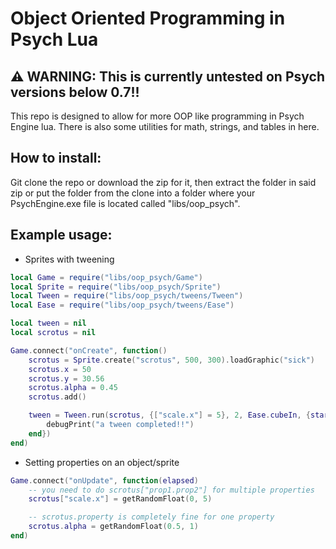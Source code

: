 # Object Oriented Programming in Psych Lua

## ⚠️ WARNING: This is currently untested on Psych versions below 0.7!!

This repo is designed to allow for more OOP like programming in Psych Engine lua.
There is also some utilities for math, strings, and tables in here.

## How to install:
Git clone the repo or download the zip for it, then
extract the folder in said zip or put the folder from the clone into a
folder where your PsychEngine.exe file is located called "libs/oop_psych".

## Example usage:
- Sprites with tweening
```lua
local Game = require("libs/oop_psych/Game")
local Sprite = require("libs/oop_psych/Sprite")
local Tween = require("libs/oop_psych/tweens/Tween")
local Ease = require("libs/oop_psych/tweens/Ease")

local tween = nil
local scrotus = nil

Game.connect("onCreate", function()
    scrotus = Sprite.create("scrotus", 500, 300).loadGraphic("sick")
    scrotus.x = 50
    scrotus.y = 30.56
    scrotus.alpha = 0.45
    scrotus.add()

    tween = Tween.run(scrotus, {["scale.x"] = 5}, 2, Ease.cubeIn, {startDelay = 2, onComplete = function(t)
        debugPrint("a tween completed!!")
    end})
end)
```

- Setting properties on an object/sprite
```lua
Game.connect("onUpdate", function(elapsed)
    -- you need to do scrotus["prop1.prop2"] for multiple properties
    scrotus["scale.x"] = getRandomFloat(0, 5)

    -- scrotus.property is completely fine for one property
    scrotus.alpha = getRandomFloat(0.5, 1)
end)
```